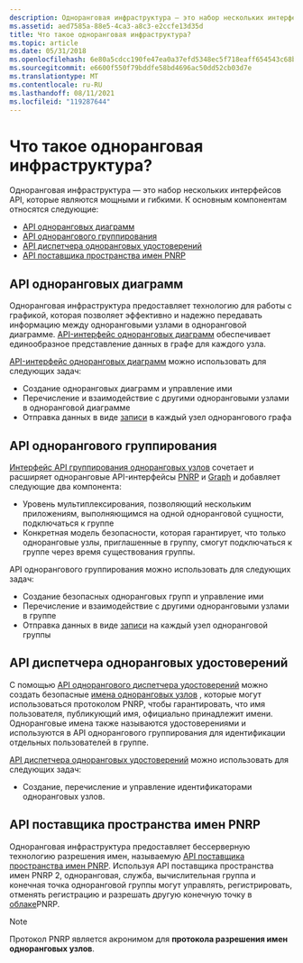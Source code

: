 ```yaml
---
description: Одноранговая инфраструктура — это набор нескольких интерфейсов API, которые являются мощными и гибкими.
ms.assetid: aed7585a-88e5-4ca3-a8c3-e2ccfe13d35d
title: Что такое одноранговая инфраструктура?
ms.topic: article
ms.date: 05/31/2018
ms.openlocfilehash: 6e80a5cdcc190fe47ea0a37efd5348ec5f718eaff654543c68bd6e9d355d4d07
ms.sourcegitcommit: e6600f550f79bddfe58bd4696ac50dd52cb03d7e
ms.translationtype: MT
ms.contentlocale: ru-RU
ms.lasthandoff: 08/11/2021
ms.locfileid: "119287644"
---
```

# <a name="what-is-the-peer-infrastructure"></a>Что такое одноранговая инфраструктура?

Одноранговая инфраструктура — это набор нескольких интерфейсов API, которые являются мощными и гибкими. К основным компонентам относятся следующие:

-   [API одноранговых диаграмм](#peer-graphing-api)
-   [API однорангового группирования](#peer-grouping-api)
-   [API диспетчера одноранговых удостоверений](#peer-identity-manager-api)
-   [API поставщика пространства имен PNRP](#pnrp-namespace-provider-api)

## <a name="peer-graphing-api"></a>API одноранговых диаграмм

Одноранговая инфраструктура предоставляет технологию для работы с графикой, которая позволяет эффективно и надежно передавать информацию между одноранговыми узлами в одноранговой диаграмме. [API-интерфейс одноранговых диаграмм](graphing-api.md) обеспечивает единообразное представление данных в графе для каждого узла.

[API-интерфейс одноранговых диаграмм](graphing-api.md) можно использовать для следующих задач:

-   Создание одноранговых диаграмм и управление ими
-   Перечисление и взаимодействие с другими одноранговыми узлами в одноранговой диаграмме
-   Отправка данных в виде [записи](records.md) в каждый узел однорангового графа

## <a name="peer-grouping-api"></a>API однорангового группирования

[Интерфейс API группирования одноранговых узлов](grouping-api.md) сочетает и расширяет одноранговые API-интерфейсы [PNRP](#pnrp-namespace-provider-api) и [Graph](#peer-graphing-api) и добавляет следующие два компонента:

-   Уровень мультиплексирования, позволяющий нескольким приложениям, выполняющимся на одной одноранговой сущности, подключаться к группе
-   Конкретная модель безопасности, которая гарантирует, что только одноранговые узлы, приглашенные в группу, смогут подключаться к группе через время существования группы.

API однорангового группирования можно использовать для следующих задач:

-   Создание безопасных одноранговых групп и управление ими
-   Перечисление и взаимодействие с другими одноранговыми узлами в группе
-   Отправка данных в виде [записи](records.md) на каждый узел одноранговой группы

## <a name="peer-identity-manager-api"></a>API диспетчера одноранговых удостоверений

С помощью [API однорангового диспетчера удостоверений](identity-manager-api.md) можно создать безопасные [имена одноранговых узлов](peer-names.md) , которые могут использоваться протоколом PNRP, чтобы гарантировать, что имя пользователя, публикующий имя, официально принадлежит имени. Одноранговые имена также называются удостоверениями и используются в API однорангового группирования для идентификации отдельных пользователей в группе.

[API диспетчера одноранговых удостоверений](identity-manager-api.md) можно использовать для следующих задач:

-   Создание, перечисление и управление идентификаторами одноранговых узлов.

## <a name="pnrp-namespace-provider-api"></a>API поставщика пространства имен PNRP

Одноранговая инфраструктура предоставляет бессерверную технологию разрешения имен, называемую [API поставщика пространства имен PNRP](pnrp-namespace-provider-api.md). Используя API поставщика пространства имен PNRP 2, одноранговая, служба, вычислительная группа и конечная точка одноранговой группы могут управлять, регистрировать, отменять регистрацию и разрешать другую конечную точку в [облаке](clouds.md)PNRP.

> [!Note]  
> Протокол PNRP является акронимом для **протокола разрешения имен одноранговых узлов**.

 

 

 



